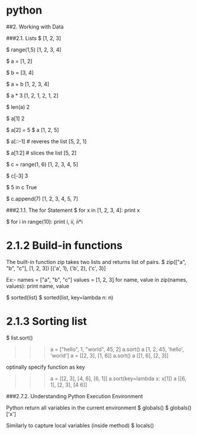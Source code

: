 # python

##2. Working with Data

###2.1. Lists
$ [1, 2, 3]

$ range(1,5)
[1, 2, 3, 4]

$ a = [1, 2]

$ b = [3, 4]

$ a + b
[1, 2, 3, 4]

$ a * 3
[1, 2, 1, 2, 1, 2]

$ len(a)
2

$ a[1]
2

$ a[2] = 5
$ a
[1, 2, 5]

$ a[::-1] # reveres the list
[5, 2, 1]

$ a[1:2] # slices the list
[5, 2]

$ c = range(1, 6)
[1, 2, 3, 4, 5]

$ c[-3]
3

$ 5 in c
True

$ c.append(7)
[1, 2, 3, 4, 5, 7]

###2.1.1. The for Statement
$ for x in [1, 2, 3, 4]:
    print x

$ for i  in range(10):
    print i, i*i, i*i*i

# 2.1.2 Build-in functions
The built-in function zip takes two lists and returns list of pairs.
$ zip(["a", "b", "c"], [1, 2, 3])
[('a', 1), ('b', 2), ('c', 3)]

Ex:-
names = ["a", "b", "c"]
values = [1, 2, 3]
for name, value in zip(names, values):
    print name, value

$ sorted(list)
$ sorted(list, key=lambda n: n)


# 2.1.3 Sorting list
$ list.sort()
>>> a = ["hello", 1, "world", 45, 2]
>>> a.sort()
>>> a
[1, 2, 45, 'hello', 'world']
>>> a = [[2, 3], [1, 6]]
>>> a.sort()
>>> a
[[1, 6], [2, 3]]

optinally specify function as key
>>> a = [[2, 3], [4, 6], [6, 1]]
>>> a.sort(key=lambda x: x[1])
>>> a
[[6, 1], [2, 3],  [4 6]]

###2.7.2. Understanding Python Execution Environment

Python return all variables in the current environment
$ globals()
$ globals()['x']

Similarly to capture local variables (inside method)
$ locals()


